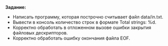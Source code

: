 **Задание:**
- Написать программу, которая построчно считывает файл data/in.txt.
- Вывести в консоль количество строк в формате Total strings: %d.
- Корректно обработать в отложенном вызове ошибки закрытия файловых дескрипторов.
- Корректно обработать ошибку окончания файла EOF.